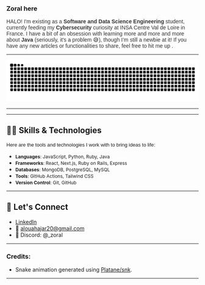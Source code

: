 

### Zoral here 

<!-- Embedded style for a funky font -->
<p style="font-size: 14px; font-family: 'Cabinet Grotesk', sans-serif; color: #333;">
  HALO! I'm existing as a <strong>Software and Data Science Engineering</strong> student, currently feeding my <strong>Cybersecurity</strong> curiosity at INSA Centre Val de Loire in France. I have a bit of an obsession with learning more and more and more about <strong>Java</strong> (seriously, it's a problem 😅), though I’m still a newbie at it! If you have any new articles or functionalities to share, feel free to hit me up .
</p>




---


<picture>
  <source media="(prefers-color-scheme: dark)" srcset="https://raw.githubusercontent.com/itsZORAL1/itsZORAL1/gh-pages/dist/github-snake-dark.svg" />
  <source media="(prefers-color-scheme: light)" srcset="https://raw.githubusercontent.com/itsZORAL1/itsZORAL1/gh-pages/dist/github-snake.svg" />
  <img alt="github-snake" src="https://raw.githubusercontent.com/itsZORAL1/itsZORAL1/gh-pages/dist/github-snake.svg" />
</picture>

---



---

## 🧑‍💻 **Skills & Technologies**

<p style="font-size: 13px; font-family: 'Cabinet Grotesk', sans-serif;">
  Here are the tools and technologies I work with to bring ideas to life:
</p>

- <span style="font-size: 12px;">**Languages**: JavaScript, Python, Ruby, Java</span>
- <span style="font-size: 12px;">**Frameworks**: React, Next.js, Ruby on Rails, Express</span>
- <span style="font-size: 12px;">**Databases**: MongoDB, PostgreSQL, MySQL</span>
- <span style="font-size: 12px;">**Tools**: GitHub Actions, Tailwind CSS</span>
- <span style="font-size: 12px;">**Version Control**: Git, GitHub</span>

---


## 🌟 **Let's Connect**
- [LinkedIn](https://www.linkedin.com/in/hajaraloua-759502247/)
- 📧 alouahajar20@gmail.com
- 💬 Discord: @_zoral

---

### Credits:
- Snake animation generated using [Platane/snk](https://github.com/Platane/snk).

---


